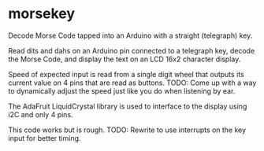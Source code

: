 # morsekey
Decode Morse Code tapped into an Arduino with a straight (telegraph) key.

Read dits and dahs on an Arduino pin connected to a telegraph key, decode the Morse Code, and display
the text on an LCD 16x2 character display.

Speed of expected input is read from a single digit wheel that outputs its current value on 4 pins
that are read as buttons.  TODO: Come up with a way to dynamically adjust the speed just like you do
when listening by ear.

The AdaFruit LiquidCrystal library is used to interface to the display using i2C and only 4 pins.

This code works but is rough.  TODO: Rewrite to use interrupts on the key input for better timing.

